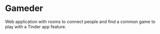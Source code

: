# Gameder
Web application with rooms to connect people and find a common game to play with a Tinder app feature.
